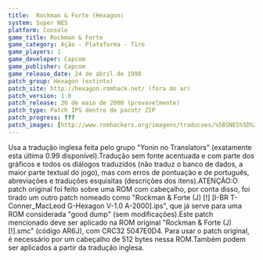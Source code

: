 ```yaml
---
title:  Rockman & Forte (Hexagon)
system: Super NES
platform: Console
game_title: Rockman & Forte
game_category: Ação - Plataforma - Tiro
game_players: 1
game_developer: Capcom
game_publisher: Capcom
game_release_date: 24 de abril de 1998
patch_group: Hexagon (extinto)
patch_site: http://hexagon.romhack.net/ (fora do ar)
patch_version: 1.0
patch_release: 30 de maio de 2000 (provavelmente)
patch_type: Patch IPS dentro de pacotr ZIP
patch_progress: ???
patch_images: [http://www.romhackers.org/imagens/traducoes/%5BSNES%5D%20Rockman%20&%20Forte%20-%201.png,http://www.romhackers.org/imagens/traducoes/%5BSNES%5D%20Rockman%20&%20Forte%20-%20Hexagon%20-%202.png,http://www.romhackers.org/imagens/traducoes/%5BSNES%5D%20Rockman%20&%20Forte%20-%20Hexagon%20-%203.png]
---
```

Usa a tradução inglesa feita pelo grupo "Yonin no Translators" (exatamente esta última 0.99 disponível).Tradução sem fonte acentuada e com parte dos gráficos e todos os diálogos traduzidos (não traduz o banco de dados, a maior parte textual do jogo), mas com erros de pontuação e de português, abreviações e traduções esquisitas (descrições dos itens).ATENÇÃO:O patch original foi feito sobre uma ROM com cabeçalho, por conta disso, foi tirado um outro patch nomeado como "Rockman & Forte (J) [!] [I-BR T-Conner_MacLeod G-Hexagon V-1.0 A-2000].ips", que já serve para uma ROM considerada "good dump" (sem modificações).Este patch mencionado deve ser aplicado na ROM original "Rockman & Forte (J) [!].smc" (código AR6J), com CRC32 5047E0D4. Para usar o patch original, é necessário por um cabeçalho de 512 bytes nessa ROM.Também podem ser aplicados a partir da tradução inglesa.